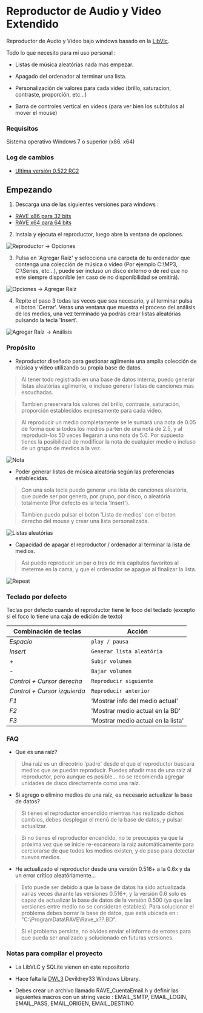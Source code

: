 # Reproductor de Audio y Video Extendido
Reproductor de Audio y Video bajo windows basado en la [LibVlc](https://www.videolan.org/vlc/index.es.html).

Todo lo que necesito para mi uso personal : 
 * Listas de música aleatórias nada mas empezar.

 * Apagado del ordenador al terminar una lista. 

 * Personalización de valores para cada video (brillo, saturacion, contraste, proporción, etc...)

 * Barra de controles vertical en videos (para ver bien los subtitulos al mover el mouse)

### Requisitos
Sistema operativo Windows 7 o superior (x86. x64)

### Log de cambios
* [Ultima versión 0.522 RC2](docs/ChangeLog.txt)

## Empezando
 1. Descarga una de las siguientes versiones para windows : 
   * [RAVE x86 para 32 bits](http://devildrey33.github.io/RAVE/Instaladores/Instalador%20x86/SetupRave-x86.msi) 
   * [RAVE x64 para 64 bits](http://devildrey33.github.io/RAVE/Instaladores/Instalador%20x64/SetupRave-x64.msi)
 
 2. Instala y ejecuta el reproductor, luego abre la ventana de opciones.
 
 ![Reproductor -> Opciones](http://devildrey33.github.io/RAVE/Img/Readme1.png)
 
 3. Pulsa en 'Agregar Raíz' y selecciona una carpeta de tu ordenador que contenga una colección de música o vídeo (Por ejemplo C:\MP3, C:\Series, etc...), puede ser incluso un disco externo o de red que no este siempre disponible (en caso de no disponibilidad se omitirá).
 
 ![Opciones -> Agregar Raíz](http://devildrey33.github.io/RAVE/Img/Readme2.png)
 
 4. Repite el paso 3 todas las veces que sea necesario, y al terminar pulsa el boton 'Cerrar'. Veras una ventana que muestra el proceso del análisis de los medios, una vez terminado ya podrás crear listas aleatórias pulsando la tecla 'Insert'.
 
 ![Agregar Raíz -> Análisis](http://devildrey33.github.io/RAVE/Img/Readme3.png)

 
### Propósito
 * Reproductor diseñado para gestionar agilmente una amplia colección de música y vídeo utilizando su propia base de datos.
 > Al tener todo registrado en una base de datos interna, puedo generar listas aleatórias agilmente, e incluso generar listas de canciones mas escuchadas.
 
 > Tambien preservara los valores del brillo, contraste, saturación, proporción establecidos expresamente para cada video.
  
 > Al reproducir un medio completamente se le sumará una nota de 0.05 de forma que si todos los medios parten de una nota de 2.5, y al reproducir-los 50 veces llegaran a una nota de 5.0. Por supuesto tienes la posibilidad de modificar la nota de cualquier medio o incluso de un grupo de medios a la vez.
 
 ![Nota](http://devildrey33.github.io/RAVE/Img/Readme5.png)
 
 * Poder generar listas de música aleatória según las preferencias establecidas.
 > Con una sola tecla puedo generar una lista de canciones aleatória, que puede ser por genero, por grupo, por disco, o aleatória totalmente (Por defecto es la tecla 'Insert').
 
 > Tambien puedo pulsar el boton 'Lista de medios' con el boton derecho del mouse y crear una lista personalizada.

 ![Listas aleatórias](http://devildrey33.github.io/RAVE/Img/Readme4.png)

 * Capacidad de apagar el reproductor / ordenador al terminar la lista de medios.
 > Asi puedo reproducir un par o tres de mis capitulos favoritos al meterme en la cama, y que el ordenador se apague al finalizar la lista.
 
 ![Repeat](http://devildrey33.github.io/RAVE/Img/Readme6.png)
 
### Teclado por defecto
Teclas por defecto cuando el reproductor tiene le foco del teclado (excepto si el foco lo tiene una caja de edición de texto)

 Combinación de teclas       | Acción
---------------------------- | ----------------------------
*Espacio*                    | `play / pausa`
*Insert*                     | `Generar lista aleatória`
*+*                          | `Subir volumen`
*-*                          | `Bajar volumen`
*Control + Cursor derecha*   | `Reproducir siguiente` 
*Control + Cursor izquierda* | `Reproducir anterior`
*F1*                         | 'Mostrar info del medio actual'
*F2*                         | 'Mostrar medio actual en la BD'
*F3*                         | 'Mostrar medio actual en la lista'

### FAQ
 * Que es una raíz?
 
 > Una raíz es un direcotrio 'padre' desde el que el reproductor buscara medios que se puedan reproducir. Puedes añadir mas de una raíz al reproductor, pero aunque es posible... no se recomienda agregar unidades de disco directamente como una raíz.
  
 * Si agrego o elimino medios de una raíz, es necesario actualizar la base de datos? 
 
 > Si tienes el reproductor encendido mientras has realizado dichos cambios, debes desplegar el menú de la base de datos, y pulsar actualizar.

 > Si no tienes el reproductor encendido, no te preocupes ya que la próxima vez que se inicie re-escaneara la raíz automáticamente para cerciorarse de que todos los medios existen, y de paso para detectar nuevos medios.
 
 * He actualizado el reproductor desde una versión 0.516+ a la 0.6x y da un error crítico aleatóriamente...

 > Esto puede ser debido a que la base de datos ha sido actualizada varias veces durante las versiones 0.516+, y la versión 0.6 solo es capaz de actualizar la base de datos de la versión 0.500 (ya que las versiones entre medio no se consideran estables). Para solucionar el problema debes borrar la base de datos, que está ubicada en : "C:\ProgramData\RAVE\Rave_x??.BD". 

 > Si el problema persiste, no olvides enviar el informe de errores para que pueda ser analizado y solucionado en futuras versiones.


 ### Notas para compilar el proyecto

 * La LibVLC y SQLite vienen en este repositorio
 
 * Hace falta la [DWL3](https://github.com/devildrey33/DWL3) Devildrey33 Windows Library.

 * Debes crear un archivo llamado RAVE_CuentaEmail.h y definir las siguientes macros con un string vacio : EMAIL_SMTP, EMAIL_LOGIN, EMAIL_PASS, EMAIL_ORIGEN, EMAIL_DESTINO 
